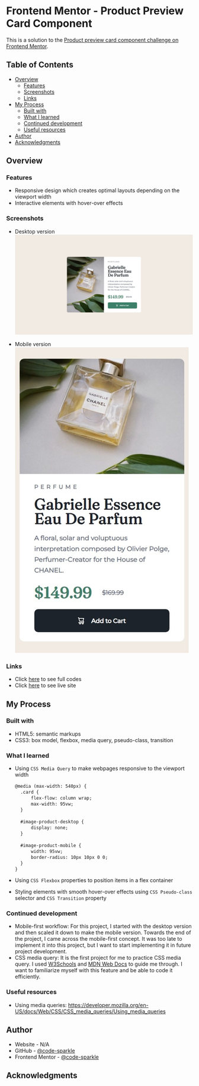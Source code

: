 # Frontend Mentor - Product Preview Card Component

This is a solution to the [Product preview card component challenge on Frontend Mentor](https://www.frontendmentor.io/challenges/product-preview-card-component-GO7UmttRfa).

## Table of Contents

- [Overview](#overview)
  - [Features](#features)
  - [Screenshots](#screenshots)
  - [Links](#links)
- [My Process](#my-process)
  - [Built with](#built-with)
  - [What I learned](#what-i-learned)
  - [Continued development](#continued-development)
  - [Useful resources](#useful-resources)
- [Author](#author)
- [Acknowledgments](#acknowledgments)

## Overview

### Features
- Responsive design which creates optimal layouts depending on the viewport width
- Interactive elements with hover-over effects

### Screenshots
- Desktop version  
![](./images/screenshot-desktop.jpg)

- Mobile version  
![](./images/screenshot-mobile.jpg)

### Links
- Click [here](https://github.com/code-sparkle/Frontend-Challenge-2) to see full codes
- Click [here](https://code-sparkle.github.io/Frontend-Challenge-2/) to see live site

## My Process

### Built with
- HTML5: semantic markups
- CSS3: box model, flexbox, media query, pseudo-class, transition

### What I learned
- Using `CSS Media Query` to make webpages responsive to the viewport width
    
  ```
  @media (max-width: 540px) {
    .card {
        flex-flow: column wrap;
        max-width: 95vw;
    }

    #image-product-desktop {
        display: none;
    }

    #image-product-mobile {
        width: 95vw;
        border-radius: 10px 10px 0 0;
    }
  }
- Using `CSS Flexbox` properties to position items in a flex container
- Styling elements with smooth hover-over effects using `CSS Pseudo-class` selector and `CSS Transition` property

### Continued development
- Mobile-first workflow: For this project, I started with the desktop version and then scaled it down to make the mobile version. Towards the end of the project, I came across the mobile-first concept. It was too late to implement it into this project, but I want to start implementing it in future project development.
- CSS media query: It is the first project for me to practice CSS media query. I used [W3Schools](https://www.w3schools.com/) and [MDN Web Docs](https://developer.mozilla.org/en-US/) to guide me through. I want to familiarize myself with this feature and be able to code it efficiently.

### Useful resources
- Using media queries: https://developer.mozilla.org/en-US/docs/Web/CSS/CSS_media_queries/Using_media_queries

## Author

- Website - N/A
- GitHub - [@code-sparkle](https://github.com/code-sparkle)
- Frontend Mentor - [@code-sparkle](https://www.frontendmentor.io/profile/code-sparkle)

## Acknowledgments
